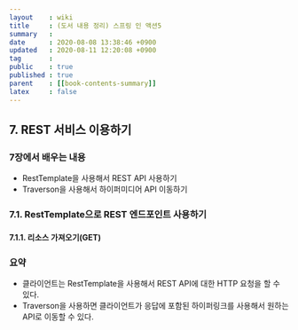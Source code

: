 ```yaml
---
layout    : wiki
title     : (도서 내용 정리) 스프링 인 액션5
summary   : 
date      : 2020-08-08 13:38:46 +0900
updated   : 2020-08-11 12:20:08 +0900
tag       : 
public    : true
published : true
parent    : [[book-contents-summary]]
latex     : false
---
```


## 7. REST 서비스 이용하기

### 7장에서 배우는 내용
- RestTemplate을 사용해서 REST API 사용하기
- Traverson을 사용해서 하이퍼미디어 API 이동하기

### 7.1. RestTemplate으로 REST 엔드포인트 사용하기

#### 7.1.1. 리소스 가져오기(GET)


### 요약
- 클라이언트는 RestTemplate을 사용해서 REST API에 대한 HTTP 요청을 할 수 있다.
- Traverson을 사용하면 클라이언트가 응답에 포함된 하이퍼링크를 사용해서 원하는 API로 이동할 수 있다.

